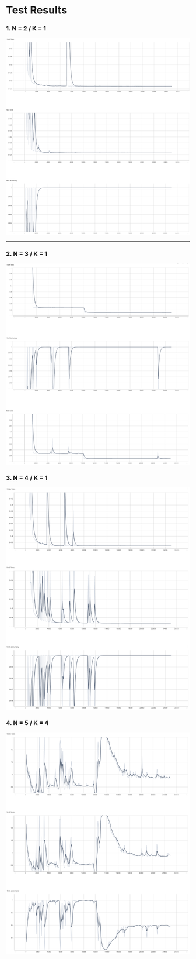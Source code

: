 # Test Results

### 1. N = 2 / K = 1

![result1](./imgs/result_N2_K1.png)

---

### 2. N = 3 / K = 1

![result2](./imgs/result_N3_K1.png)

### 3. N = 4 / K = 1

![result3](./imgs/result_N4_K1.png)

### 4. N = 5 / K = 4


![result4](./imgs/result_N5_K4.png)
